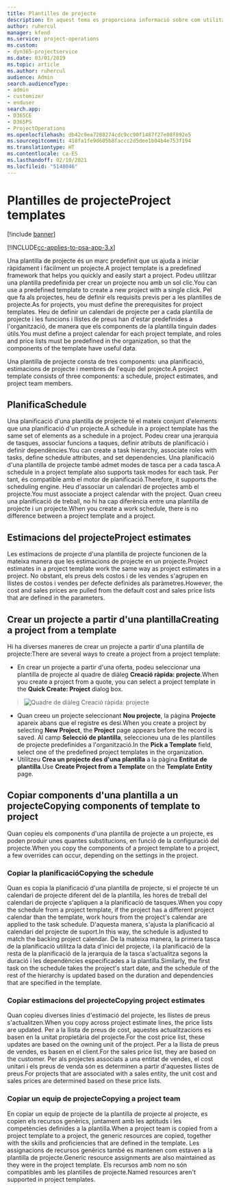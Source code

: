 ```yaml
---
title: Plantilles de projecte
description: En aquest tema es proporciona informació sobre com utilitzar les plantilles de projecte per a la configuració ràpida del projecte.
author: ruhercul
manager: kfend
ms.service: project-operations
ms.custom:
- dyn365-projectservice
ms.date: 03/01/2019
ms.topic: article
ms.author: ruhercul
audience: Admin
search.audienceType:
- admin
- customizer
- enduser
search.app:
- D365CE
- D365PS
- ProjectOperations
ms.openlocfilehash: db42c9ea7280274cdc9cc90f1487f27e08f892e5
ms.sourcegitcommit: 418fa1fe9d605b8faccc2d5dee1b04b4e753f194
ms.translationtype: HT
ms.contentlocale: ca-ES
ms.lasthandoff: 02/10/2021
ms.locfileid: "5148046"
---
```

# <a name="project-templates"></a><span data-ttu-id="4008d-103">Plantilles de projecte</span><span class="sxs-lookup"><span data-stu-id="4008d-103">Project templates</span></span> 

[!include [banner](../includes/psa-now-project-operations.md)]

[!INCLUDE[cc-applies-to-psa-app-3.x](../includes/cc-applies-to-psa-app-3x.md)]

<span data-ttu-id="4008d-104">Una plantilla de projecte és un marc predefinit que us ajuda a iniciar ràpidament i fàcilment un projecte.</span><span class="sxs-lookup"><span data-stu-id="4008d-104">A project template is a predefined framework that helps you quickly and easily start a project.</span></span> <span data-ttu-id="4008d-105">Podeu utilitzar una plantilla predefinida per crear un projecte nou amb un sol clic.</span><span class="sxs-lookup"><span data-stu-id="4008d-105">You can use a predefined template to create a new project with a single click.</span></span> <span data-ttu-id="4008d-106">Pel que fa als projectes, heu de definir els requisits previs per a les plantilles de projecte.</span><span class="sxs-lookup"><span data-stu-id="4008d-106">As for projects, you must define the prerequisites for project templates.</span></span> <span data-ttu-id="4008d-107">Heu de definir un calendari de projecte per a cada plantilla de projecte i les funcions i llistes de preus han d'estar predefinides a l'organització, de manera que els components de la plantilla tinguin dades útils.</span><span class="sxs-lookup"><span data-stu-id="4008d-107">You must define a project calendar for each project template, and roles and price lists must be predefined in the organization, so that the components of the template have useful data.</span></span>

<span data-ttu-id="4008d-108">Una plantilla de projecte consta de tres components: una planificació, estimacions de projecte i membres de l'equip del projecte.</span><span class="sxs-lookup"><span data-stu-id="4008d-108">A project template consists of three components: a schedule, project estimates, and project team members.</span></span>

## <a name="schedule"></a><span data-ttu-id="4008d-109">Planifica</span><span class="sxs-lookup"><span data-stu-id="4008d-109">Schedule</span></span>

<span data-ttu-id="4008d-110">Una planificació d'una plantilla de projecte té el mateix conjunt d'elements que una planificació d'un projecte.</span><span class="sxs-lookup"><span data-stu-id="4008d-110">A schedule in a project template has the same set of elements as a schedule in a project.</span></span> <span data-ttu-id="4008d-111">Podeu crear una jerarquia de tasques, associar funcions a taques, definir atributs de planificació i definir dependències.</span><span class="sxs-lookup"><span data-stu-id="4008d-111">You can create a task hierarchy, associate roles with tasks, define schedule attributes, and set dependencies.</span></span> <span data-ttu-id="4008d-112">Una planificació d'una plantilla de projecte també admet modes de tasca per a cada tasca.</span><span class="sxs-lookup"><span data-stu-id="4008d-112">A schedule in a project template also supports task modes for each task.</span></span> <span data-ttu-id="4008d-113">Per tant, és compatible amb el motor de planificació.</span><span class="sxs-lookup"><span data-stu-id="4008d-113">Therefore, it supports the scheduling engine.</span></span> <span data-ttu-id="4008d-114">Heu d'associar un calendari de projectes amb el projecte.</span><span class="sxs-lookup"><span data-stu-id="4008d-114">You must associate a project calendar with the project.</span></span> <span data-ttu-id="4008d-115">Quan creeu una planificació de treball, no hi ha cap diferència entre una plantilla de projecte i un projecte.</span><span class="sxs-lookup"><span data-stu-id="4008d-115">When you create a work schedule, there is no difference between a project template and a project.</span></span>

## <a name="project-estimates"></a><span data-ttu-id="4008d-116">Estimacions del projecte</span><span class="sxs-lookup"><span data-stu-id="4008d-116">Project estimates</span></span>

<span data-ttu-id="4008d-117">Les estimacions de projecte d'una plantilla de projecte funcionen de la mateixa manera que les estimacions de projecte en un projecte.</span><span class="sxs-lookup"><span data-stu-id="4008d-117">Project estimates in a project template work the same way as project estimates in a project.</span></span> <span data-ttu-id="4008d-118">No obstant, els preus dels costos i de les vendes s'agrupen en llistes de costos i vendes per defecte definides als paràmetres.</span><span class="sxs-lookup"><span data-stu-id="4008d-118">However, the cost and sales prices are pulled from the default cost and sales price lists that are defined in the parameters.</span></span>

## <a name="creating-a-project-from-a-template"></a><span data-ttu-id="4008d-119">Crear un projecte a partir d'una plantilla</span><span class="sxs-lookup"><span data-stu-id="4008d-119">Creating a project from a template</span></span>
 
<span data-ttu-id="4008d-120">Hi ha diverses maneres de crear un projecte a partir d'una plantilla de projecte:</span><span class="sxs-lookup"><span data-stu-id="4008d-120">There are several ways to create a project from a project template:</span></span>

- <span data-ttu-id="4008d-121">En crear un projecte a partir d'una oferta, podeu seleccionar una plantilla de projecte al quadre de diàleg **Creació ràpida: projecte**.</span><span class="sxs-lookup"><span data-stu-id="4008d-121">When you create a project from a quote, you can select a project template in the **Quick Create: Project** dialog box.</span></span>

> ![Quadre de diàleg Creació ràpida: projecte](media/project-11.png)

- <span data-ttu-id="4008d-123">Quan creeu un projecte seleccionant **Nou projecte**, la pàgina **Projecte** apareix abans que el registre es desi.</span><span class="sxs-lookup"><span data-stu-id="4008d-123">When you create a project by selecting **New Project**, the **Project** page appears before the record is saved.</span></span> <span data-ttu-id="4008d-124">Al camp **Selecció de plantilla**, seleccioneu una de les plantilles de projecte predefinides a l'organització.</span><span class="sxs-lookup"><span data-stu-id="4008d-124">In the **Pick a Template** field, select one of the predefined project templates in the organization.</span></span>
- <span data-ttu-id="4008d-125">Utilitzeu **Crea un projecte des d'una plantilla** a la pàgina **Entitat de plantilla**.</span><span class="sxs-lookup"><span data-stu-id="4008d-125">Use **Create Project from a Template** on the **Template Entity** page.</span></span>

## <a name="copying-components-of-template-to-project"></a><span data-ttu-id="4008d-126">Copiar components d'una plantilla a un projecte</span><span class="sxs-lookup"><span data-stu-id="4008d-126">Copying components of template to project</span></span>

<span data-ttu-id="4008d-127">Quan copieu els components d'una plantilla de projecte a un projecte, es poden produir unes quantes substitucions, en funció de la configuració del projecte.</span><span class="sxs-lookup"><span data-stu-id="4008d-127">When you copy the components of a project template to a project, a few overrides can occur, depending on the settings in the project.</span></span>

### <a name="copying-the-schedule"></a><span data-ttu-id="4008d-128">Copiar la planificació</span><span class="sxs-lookup"><span data-stu-id="4008d-128">Copying the schedule</span></span>

<span data-ttu-id="4008d-129">Quan es copia la planificació d'una plantilla de projecte, si el projecte té un calendari de projecte diferent del de la plantilla, les hores de treball del calendari de projecte s'apliquen a la planificació de tasques.</span><span class="sxs-lookup"><span data-stu-id="4008d-129">When you copy the schedule from a project template, if the project has a different project calendar than the template, work hours from the project's calendar are applied to the task schedule.</span></span> <span data-ttu-id="4008d-130">D'aquesta manera, s'ajusta la planificació al calendari del projecte de suport.</span><span class="sxs-lookup"><span data-stu-id="4008d-130">In this way, the schedule is adjusted to match the backing project calendar.</span></span> <span data-ttu-id="4008d-131">De la mateixa manera, la primera tasca de la planificació utilitza la data d'inici del projecte, i la planificació de la resta de la planificació de la jerarquia de la tasca s'actualitza segons la duració i les dependències especificades a la plantilla.</span><span class="sxs-lookup"><span data-stu-id="4008d-131">Similarly, the first task on the schedule takes the project's start date, and the schedule of the rest of the hierarchy is updated based on the duration and dependencies that are specified in the template.</span></span> 

### <a name="copying-project-estimates"></a><span data-ttu-id="4008d-132">Copiar estimacions del projecte</span><span class="sxs-lookup"><span data-stu-id="4008d-132">Copying project estimates</span></span> 

<span data-ttu-id="4008d-133">Quan copieu diverses línies d'estimació del projecte, les llistes de preus s'actualitzen.</span><span class="sxs-lookup"><span data-stu-id="4008d-133">When you copy across project estimate lines, the price lists are updated.</span></span> <span data-ttu-id="4008d-134">Per a la llista de preus de cost, aquestes actualitzacions es basen en la unitat propietària del projecte.</span><span class="sxs-lookup"><span data-stu-id="4008d-134">For the cost price list, these updates are based on the owning unit of the project.</span></span> <span data-ttu-id="4008d-135">Per a la llista de preus de vendes, es basen en el client.</span><span class="sxs-lookup"><span data-stu-id="4008d-135">For the sales price list, they are based on the customer.</span></span> <span data-ttu-id="4008d-136">Per als projectes associats a una entitat de vendes, el cost unitari i els preus de venda són es determinen a partir d'aquestes llistes de preus.</span><span class="sxs-lookup"><span data-stu-id="4008d-136">For projects that are associated with a sales entity, the unit cost and sales prices are determined based on these price lists.</span></span>

### <a name="copying-a-project-team"></a><span data-ttu-id="4008d-137">Copiar un equip de projecte</span><span class="sxs-lookup"><span data-stu-id="4008d-137">Copying a project team</span></span>

<span data-ttu-id="4008d-138">En copiar un equip de projecte de la plantilla de projecte al projecte, es copien els recursos genèrics, juntament amb les aptituds i les competències definides a la plantilla.</span><span class="sxs-lookup"><span data-stu-id="4008d-138">When a project team is copied from a project template to a project, the generic resources are copied, together with the skills and proficiencies that are defined in the template.</span></span> <span data-ttu-id="4008d-139">Les assignacions de recursos genèrics també es mantenen com estaven a la plantilla de projecte.</span><span class="sxs-lookup"><span data-stu-id="4008d-139">Generic resource assignments are also maintained as they were in the project template.</span></span> <span data-ttu-id="4008d-140">Els recursos amb nom no són compatibles amb les plantilles de projecte.</span><span class="sxs-lookup"><span data-stu-id="4008d-140">Named resources aren't supported in project templates.</span></span>
